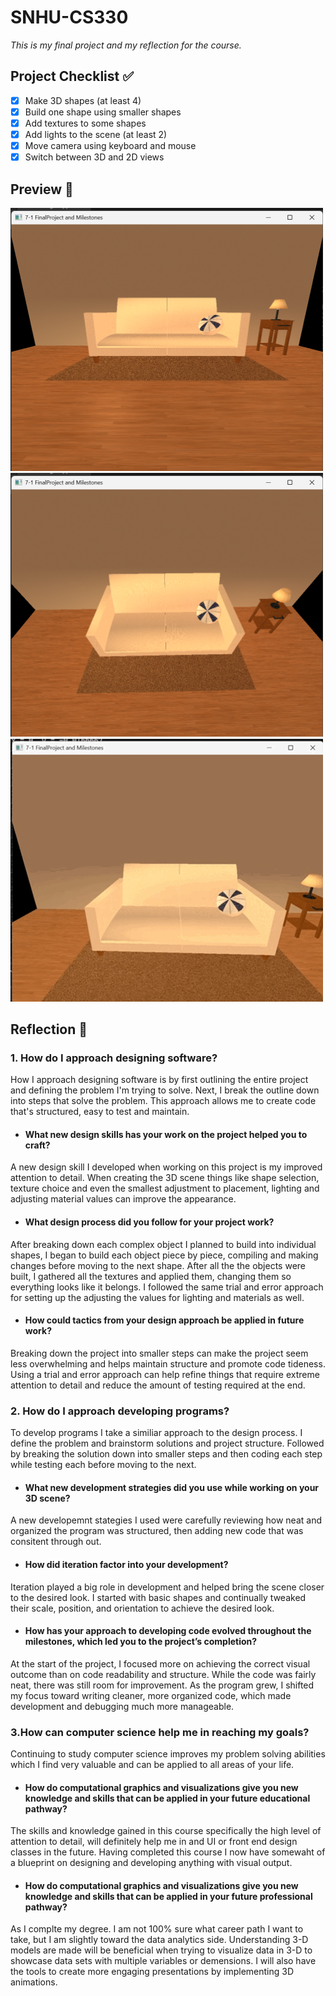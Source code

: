# SNHU-CS330
*This is my final project and my reflection for the course.*

## Project Checklist ✅
- [x] Make 3D shapes (at least 4)
- [x] Build one shape using smaller shapes
- [x] Add textures to some shapes
- [x] Add lights to the scene (at least 2)
- [x] Move camera using keyboard and mouse
- [x] Switch between 3D and 2D views

## Preview 👀
<img src="preview.jpg" width="500"/>
<img src="preview2.jpg" width="500"/>
<img src="preview3.gif" width="500"/>

## Reflection 📝
### **1. How do I approach designing software?**
How I approach designing software is by first outlining the entire project and defining the problem I'm trying to solve. Next, I break the outline down into steps that solve the problem. This approach allows me to create code that's structured, easy to test and maintain.

  - #### **What new design skills has your work on the project helped you to craft?**
A new design skill I developed when working on this project is my improved attention to detail. When creating the 3D scene things like shape selection, texture choice and even the smallest adjustment to placement, lighting and adjusting material values can improve the appearance.

  - #### **What design process did you follow for your project work?**
After breaking down each complex object I planned to build into individual shapes, I began to build each object piece by piece, compiling and making changes before moving to the next shape. After all the the objects were built, I gathered all the textures and applied them, changing them so everything looks like it belongs. I followed the same trial and error approach for setting up the adjusting the values for lighting and materials as well. 

  - #### **How could tactics from your design approach be applied in future work?**
Breaking down the project into smaller steps can make the project seem less overwhelming and helps maintain structure and promote code tideness. Using a trial and error approach can help refine things that require extreme attention to detail and reduce the amount of testing required at the end.

### **2. How do I approach developing programs?**
To develop programs I take a similiar approach to the design process. I define the problem and brainstorm solutions and project structure. Followed by breaking the solution down into smaller steps and then coding each step while testing each before moving to the next.

  - #### **What new development strategies did you use while working on your 3D scene?**
A new developemnt stategies I used were carefully reviewing how neat and organized the program was structured, then adding new code that was consitent through out.

  - #### **How did iteration factor into your development?**
Iteration played a big role in development and helped bring the scene closer to the desired look. I started with basic shapes and continually tweaked their scale, position, and orientation to achieve the desired look.

  - #### **How has your approach to developing code evolved throughout the milestones, which led you to the project’s completion?**
At the start of the project, I focused more on achieving the correct visual outcome than on code readability and structure. While the code was fairly neat, there was still room for improvement. As the program grew, I shifted my focus toward writing cleaner, more organized code, which made development and debugging much more manageable.

### **3.How can computer science help me in reaching my goals?**
Continuing to study computer science improves my problem solving abilities which I find very valuable and can be applied to all areas of your life.

 - #### **How do computational graphics and visualizations give you new knowledge and skills that can be applied in your future educational pathway?**
The skills and knowledge gained in this course specifically the high level of attention to detail, will definitely help me in and UI or front end design classes in the future. Having completed this course I now have somewaht of a blueprint on designing and developing anything with visual output.

  - #### **How do computational graphics and visualizations give you new knowledge and skills that can be applied in your future professional pathway?**
As I complte my degree. I am not 100% sure what career path I want to take, but I am slightly toward the data analytics side. Understanding 3-D models are made will be beneficial when trying to visualize data in 3-D to showcase data sets with multiple variables or demensions. I will also have the tools to create more engaging presentations by implementing 3D animations.
